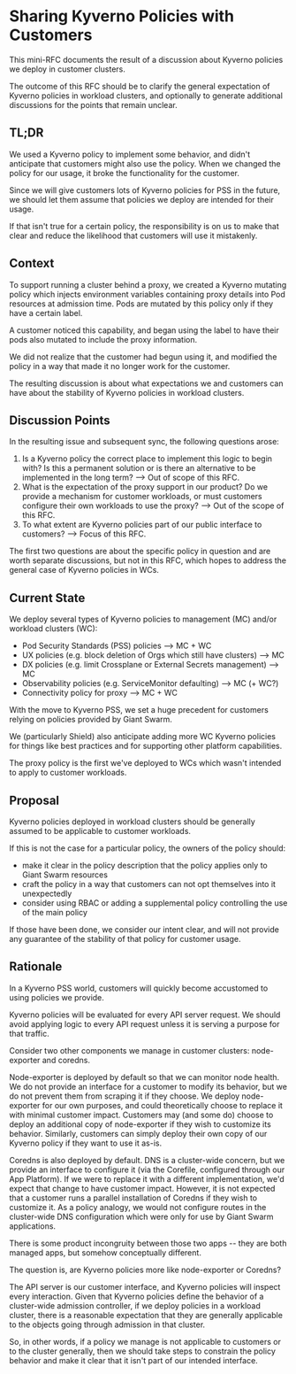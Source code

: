 # Sharing Kyverno Policies with Customers

This mini-RFC documents the result of a discussion about Kyverno policies we deploy in customer clusters.

The outcome of this RFC should be to clarify the general expectation of Kyverno policies in workload clusters, and optionally to generate additional discussions for the points that remain unclear.

## TL;DR

We used a Kyverno policy to implement some behavior, and didn't anticipate that customers might also use the policy. When we changed the policy for our usage, it broke the functionality for the customer.

Since we will give customers lots of Kyverno policies for PSS in the future, we should let them assume that policies we deploy are intended for their usage.

If that isn't true for a certain policy, the responsibility is on us to make that clear and reduce the likelihood that customers will use it mistakenly.

## Context

To support running a cluster behind a proxy, we created a Kyverno mutating policy which injects environment variables containing proxy details into Pod resources at admission time.
Pods are mutated by this policy only if they have a certain label.

A customer noticed this capability, and began using the label to have their pods also mutated to include the proxy information.

We did not realize that the customer had begun using it, and modified the policy in a way that made it no longer work for the customer.

The resulting discussion is about what expectations we and customers can have about the stability of Kyverno policies in workload clusters.

## Discussion Points

In the resulting issue and subsequent sync, the following questions arose:

1. Is a Kyverno policy the correct place to implement this logic to begin with? Is this a permanent solution or is there an alternative to be implemented in the long term? --> Out of scope of this RFC.
1. What is the expectation of the proxy support in our product? Do we provide a mechanism for customer workloads, or must customers configure their own workloads to use the proxy? --> Out of the scope of this RFC.
1. To what extent are Kyverno policies part of our public interface to customers? --> Focus of this RFC.

The first two questions are about the specific policy in question and are worth separate discussions, but not in this RFC, which hopes to address the general case of Kyverno policies in WCs.

## Current State

We deploy several types of Kyverno policies to management (MC) and/or workload clusters (WC):

- Pod Security Standards (PSS) policies --> MC + WC
- UX policies (e.g. block deletion of Orgs which still have clusters) --> MC
- DX policies (e.g. limit Crossplane or External Secrets management) --> MC
- Observability policies (e.g. ServiceMonitor defaulting) --> MC (+ WC?)
- Connectivity policy for proxy --> MC + WC

With the move to Kyverno PSS, we set a huge precedent for customers relying on policies provided by Giant Swarm.

We (particularly Shield) also anticipate adding more WC Kyverno policies for things like best practices and for supporting other platform capabilities.

The proxy policy is the first we've deployed to WCs which wasn't intended to apply to customer workloads.

## Proposal

Kyverno policies deployed in workload clusters should be generally assumed to be applicable to customer workloads.

If this is not the case for a particular policy, the owners of the policy should:

- make it clear in the policy description that the policy applies only to Giant Swarm resources
- craft the policy in a way that customers can not opt themselves into it unexpectedly
- consider using RBAC or adding a supplemental policy controlling the use of the main policy

If those have been done, we consider our intent clear, and will not provide any guarantee of the stability of that policy for customer usage.

## Rationale

In a Kyverno PSS world, customers will quickly become accustomed to using policies we provide.

Kyverno policies will be evaluated for every API server request. We should avoid applying logic to every API request unless it is serving a purpose for that traffic.

Consider two other components we manage in customer clusters: node-exporter and coredns.

Node-exporter is deployed by default so that we can monitor node health. We do not provide an interface for a customer to modify its behavior, but we do not prevent them from scraping it if they choose. We deploy node-exporter for our own purposes, and could theoretically choose to replace it with minimal customer impact. Customers may (and some do) choose to deploy an additional copy of node-exporter if they wish to customize its behavior. Similarly, customers can simply deploy their own copy of our Kyverno policy if they want to use it as-is.

Coredns is also deployed by default. DNS is a cluster-wide concern, but we provide an interface to configure it (via the Corefile, configured through our App Platform). If we were to replace it with a different implementation, we'd expect that change to have customer impact. However, it is not expected that a customer runs a parallel installation of Coredns if they wish to customize it. As a policy analogy, we would not configure routes in the cluster-wide DNS configuration which were only for use by Giant Swarm applications.

There is some product incongruity between those two apps -- they are both managed apps, but somehow conceptually different.

The question is, are Kyverno policies more like node-exporter or Coredns?

The API server is our customer interface, and Kyverno policies will inspect every interaction. Given that Kyverno policies define the behavior of a cluster-wide admission controller, if we deploy policies in a workload cluster, there is a reasonable expectation that they are generally applicable to the objects going through admission in that cluster.

So, in other words, if a policy we manage is not applicable to customers or to the cluster generally, then we should take steps to constrain the policy behavior and make it clear that it isn't part of our intended interface.
